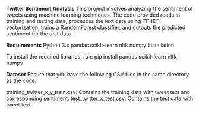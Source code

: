 ****Twitter Sentiment Analysis****
This project involves analyzing the sentiment of tweets using machine learning techniques. The code provided reads in training and testing data, processes the text data using TF-IDF vectorization, trains a RandomForest classifier, and outputs the predicted sentiment for the test data.

**Requirements**
Python 3.x
pandas
scikit-learn
nltk
numpy
Installation

To install the required libraries, 
run:
pip install pandas scikit-learn nltk numpy


**Dataset**
Ensure that you have the following CSV files in the same directory as the code:

training_twitter_x_y_train.csv: Contains the training data with tweet text and corresponding sentiment.
test_twitter_x_test.csv: Contains the test data with tweet text.
